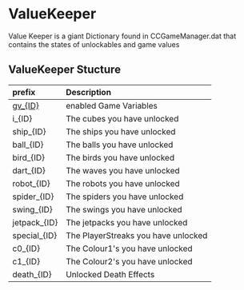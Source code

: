 # ValueKeeper

Value Keeper is a giant Dictionary found in CCGameManager.dat that contains the states of unlockables and game values

## ValueKeeper Stucture

| prefix | Description |
|:-------|:------------|
| [gv_{ID}](/resources/client/gamesave/gv.md) | enabled Game Variables |
| i_{ID} | The cubes you have unlocked |
| ship_{ID} | The ships you have unlocked |
| ball_{ID} | The balls you have unlocked |
| bird_{ID} | The birds you have unlocked |   
| dart_{ID} | The waves you have unlocked |
| robot_{ID} | The robots you have unlocked |
| spider_{ID} | The spiders you have unlocked |
| swing_{ID} | The swings you have unlocked |
| jetpack_{ID} | The jetpacks you have unlocked |
| special_{ID} | The PlayerStreaks you have unlocked|
| c0_{ID} | The Colour1's you have unlocked |
| c1_{ID} | The Colour2's you have unlocked |
| death_{ID} | Unlocked Death Effects |
